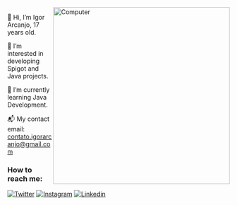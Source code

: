 <img src="https://imgur.com/t/astronomy/HkLF8wN" width="400px" align="right" alt="Computer">

👋 Hi, I’m Igor Arcanjo, 17 years old.

👀 I’m interested in developing Spigot and Java projects.

🌱 I’m currently learning Java Development.

📬 My contact email: contato.igorarcanjo@gmail.com

### How to reach me:
[![Twitter](https://img.shields.io/badge/Twitter-1DA1F2?style=for-the-badge&logo=twitter&logoColor=white)](https://twitter.com/igoorarcanjo)
[![Instagram](https://img.shields.io/badge/INSTAGRAM-E1306C?style=for-the-badge&logo=instagram&logoColor=white)](https://instagram.com/igoorarcanjo)
[![Linkedin](https://img.shields.io/badge/LINKEDIN-0e76a8?style=for-the-badge&logo=linkedin&logoColor=white)](https://www.linkedin.com/in/igor-arcanjo-50b108202/)

